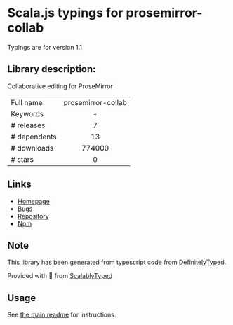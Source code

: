 
# Scala.js typings for prosemirror-collab

Typings are for version 1.1

## Library description:
Collaborative editing for ProseMirror

|                    |                 |
| ------------------ | :-------------: |
| Full name          | prosemirror-collab |
| Keywords           | - |
| # releases         | 7 |
| # dependents       | 13 |
| # downloads        | 774000 |
| # stars            | 0 |

## Links
- [Homepage](https://github.com/prosemirror/prosemirror-collab#readme)
- [Bugs](https://github.com/prosemirror/prosemirror-collab/issues)
- [Repository](https://github.com/prosemirror/prosemirror-collab)
- [Npm](https://www.npmjs.com/package/prosemirror-collab)
    


## Note
This library has been generated from typescript code from [DefinitelyTyped](https://definitelytyped.org).

Provided with :purple_heart: from [ScalablyTyped](https://github.com/oyvindberg/ScalablyTyped)

## Usage
See [the main readme](../../readme.md) for instructions.


